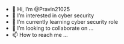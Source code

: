 - 👋 Hi, I’m @Pravin21025
- 👀 I’m interested in cyber security 
- 🌱 I’m currently learning cyber security role 
- 💞️ I’m looking to collaborate on ...
- 📫 How to reach me ...

<!---
Pravin21025/Pravin21025 is a ✨ special ✨ repository because its `README.md` (this file) appears on your GitHub profile.
You can click the Preview link to take a look at your changes.
--->
